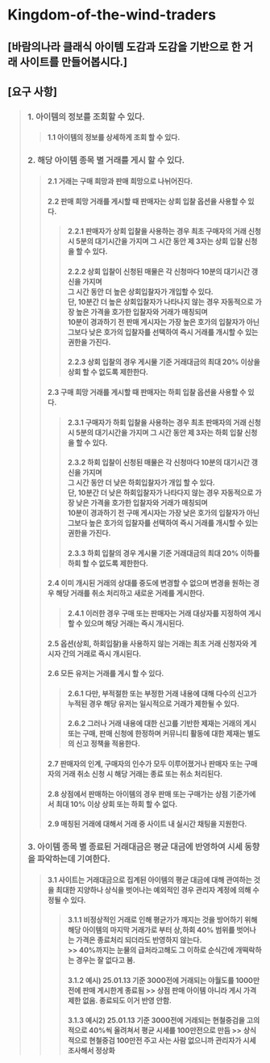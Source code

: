 ﻿# Kingdom-of-the-wind-traders
## [바람의나라 클래식 아이템 도감과 도감을 기반으로 한 거래 사이트를 만들어봅시다.]

## [요구 사항]
> ### 1. 아이템의 정보를 조회할 수 있다.
>> #### 1.1 아이템의 정보를 상세하게 조회 할 수 있다.
> ### 2. 해당 아이템 종목 별 거래를 게시 할 수 있다.
>> #### 2.1 거래는 구매 희망과 판매 희망으로 나뉘어진다.
>> #### 2.2 판매 희망 거래를 게시할 때 판매자는 상회 입찰 옵션을 사용할 수 있다.
>>>#### 2.2.1 판매자가 상회 입찰을 사용하는 경우 최초 구매자의 거래 신청 시 5분의 대기시간을 가지며 그 시간 동안 제 3자는 상회 입찰 신청을 할 수 있다.
>>>#### 2.2.2 상회 입찰이 신청된 매물은 각 신청마다 10분의 대기시간 갱신을 가지며<br> 그 시간 동안 더 높은 상회입찰자가 개입할 수 있다.<br> 단, 10분간 더 높은 상회입찰자가 나타나지 않는 경우 자동적으로 가장 높은 가격을 호가한 입찰자와 거래가 매칭되며<br>10분이 경과하기 전 판매 게시자는 가장 높은 호가의 입찰자가 아닌 그보다 낮은 호가의 입찰자를 선택하여 즉시 거래를 개시할 수 있는 권한을 가진다.
>>>#### 2.2.3 상회 입찰의 경우 게시물 기준 거래대금의 최대 20% 이상을 상회 할 수 없도록 제한한다.
>>#### 2.3 구매 희망 거래를 게시할 때 판매자는 하회 입찰 옵션을 사용할 수 있다.
>>>#### 2.3.1 구매자가 하회 입찰을 사용하는 경우 최초 판매자의 거래 신청 시 5분의 대기시간을 가지며 그 시간 동안 제 3자는 하회 입찰 신청을 할 수 있다.
>>>#### 2.3.2 하회 입찰이 신청된 매물은 각 신청마다 10분의 대기시간 갱신을 가지며<br> 그 시간 동안 더 낮은 하회입찰자가 개입 할 수 있다.<br> 단, 10분간 더 낮은 하회입찰자가 나타다지 않는 경우 자동적으로 가장 낮은 가격을 호가한 입찰자와 거래가 매칭되며<br>10분이 경과하기 전 구매 게시자는 가장 낮은 호가의 입찰자가 아닌 그보다 높은 호가의 입찰자를 선택하여 즉시 거래를 개시할 수 있는 권한을 가진다.
>>>#### 2.3.3 하회 입찰의 경우 게시물 기준 거래대금의 최대 20% 이하를 하회 할 수 없도록 제한한다.
>>#### 2.4 이미 개시된 거래의 상대를 중도에 변경할 수 없으며 변경을 원하는 경우 해당 거래를 취소 처리하고 새로운 거레를 게시한다.
>>>#### 2.4.1 이러한 경우 구매 또는 판매자는 거래 대상자를 지정하여 게시할 수 있으며 해당 거래는 즉시 개시된다.
>>#### 2.5 옵션(상회, 하회입찰)을 사용하지 않는 거래는 최초 거래 신청자와 게시자 간의 거래로 즉시 개시된다.
>>#### 2.6 모든 유저는 거래를 게시 할 수 있다.
>>>#### 2.6.1 다만, 부적절한 또는 부정한 거래 내용에 대해 다수의 신고가 누적된 경우 해당 유저는 일시적으로 거래가 제한될 수 있다.
>>>#### 2.6.2 그러나 거래 내용에 대한 신고를 기반한 제재는 거래의 게시 또는 구매, 판매 신청에 한정하며 커뮤니티 활동에 대한 제재는 별도의 신고 정책을 적용한다.
>>#### 2.7 판매자의 인계, 구매자의 인수가 모두 이루어졌거나 판매자 또는 구매자의 거래 취소 신청 시 해당 거래는 종료 또는 취소 처리된다.
>>#### 2.8 상점에서 판매하는 아이템의 경우 판매 또는 구매가는 상점 기준가에서 최대 10% 이상 상회 또는 하회 할 수 없다.
>>#### 2.9 매칭된 거래에 대해서 거래 중 사이트 내 실시간 채팅을 지원한다.
>### 3. 아이템 종목 별 종료된 거래대금은 평균 대금에 반영하여 시세 동향을 파악하는데 기여한다.
>>#### 3.1 사이트는 거래대금으로 집계된 아이템의 평균 대금에 대해 관여하는 것을 최대한 지양하나 상식을 벗어나는 예외적인 경우 관리자 계정에 의해 수정될 수 있다.
>>>#### 3.1.1 비정상적인 거래로 인해 평균가가 깨지는 것을 방어하기 위해 해당 아이템의 마지막 거래가로 부터 상,하회 40% 범위를 벗어나는 가격은 종료처리 되더라도 반영하지 않는다. <br> >> 40%까지는 눈물의 급처라고해도 그 이하로 순식간에 개떡락하는 경우는 잘 없다고 봄.
>>>#### 3.1.2 예시) 25.01.13 기준 3000전에 거래되는 야월도를 1000만전에 판매 게시한게 종료됨 >> 상점 판매 아이템 아니라 게시 가격 제한 없음. 종료되도 이거 반영 안함.
>>>#### 3.1.3 예시2) 25.01.13 기준 3000전에 거래되는 현철중검을 고의적으로 40%씩 올려쳐서 평균 시세를 100만전으로 만듬 >> 상식적으로 현철중검 100만전 주고 사는 사람 없으니까 관리자가 시세 조사해서 정상화
